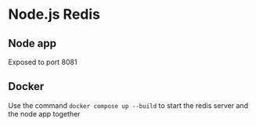 # Node.js Redis

## Node app
Exposed to port 8081


## Docker
Use the command `docker compose up --build` to start the redis server and the node app together

